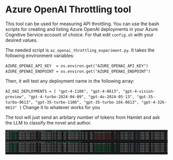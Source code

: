 
# Azure OpenAI Throttling tool

This tool can be used for measuring API throttling.
You can use the bash scripts for creating and listing Azure OpenAI deployments in your Azure Cognitive Service account of choice. For that edit `config.sh` with your desired values.

The needed script is `az_openai_throttling_experiment.py`.
It takes the following environment variables:

`
AZURE_OPENAI_API_KEY  = os.environ.get("AZURE_OPENAI_API_KEY")
AZURE_OPENAI_ENDPOINT = os.environ.get("AZURE_OPENAI_ENDPOINT")
`

Then, it will test any deployment name in the following array:

`
AZ_OAI_DEPLOYMENTS = [
    "gpt-4-1106",
    "gpt-4-0613",
    "gpt-4-vision-preview",
    "gpt-4-turbo-2024-04-09",
    "gpt-4o-2024-05-13",
    "gpt-35-turbo-0613",
    "gpt-35-turbo-1106",
    "gpt-35-turbo-16k-0613",
    "gpt-4-32k-0613"
]
`
Change it to whatever works for you

The tool will just send an arbitary number of tokens from Hamlet and ask the LLM to classify the novel and author. 

![Script execution](output.jpg "Script execution")
